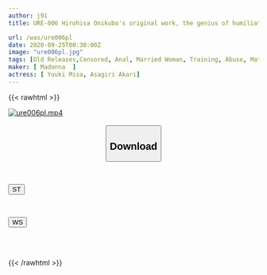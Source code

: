 ```yaml
---
author: j91
title: URE-006 Hirohisa Onikubo's original work, the genius of humiliation! ! Married Woman Slave Mariko Misa Yuuki Hikaru Asagiri

url: /was/ure006pl
date: 2020-09-25T00:30:00Z
image: "ure006pl.jpg"
tags: [Old Releases,Censored, Anal, Married Woman, Training, Abuse, Mature Woman, Digital Mosaic, Cuckold, Original Collaboration	]
maker: [ Madonna  ]
actress: [ Yuuki Misa, Asagiri Akari]
---
```



{{< rawhtml >}}

<div class="video" data-videoid="RB6wzV7m9aI0Rv">
    <a href="javascript:;">
        <img src="/was/ure006pl/ure006pl.jpg" width="WIDTH" height="HEIGHT" alt="ure006pl.mp4" loading="lazy">
    </a>
</div>

<script type="text/javascript" src="https://j91.asia/asset/on-demand-st.js"></script>

<br>
  <link rel="stylesheet" href="https://j91.asia/asset/bs5.css">
  
  <center>
  <button class="btn btn-primary" type="button" data-bs-toggle="collapse" data-bs-target=".multi-collapse" aria-expanded="false" aria-controls="multiCollapseExample1 multiCollapseExample2"><h2>Download</h2></button></center>
</p>
<div class="row">
  <div class="col">
    <div class="collapse multi-collapse" id="multiCollapseExample1">
      <div class="card card-body">
	      	      <br>
<div class="buttons">  
<p><a href="https://streamtape.to/v/RB6wzV7m9aI0Rv" target="_blank"><button class="btn-hover color-3"><i class="fa fa-download"></i> ST</button></a></p></div>
    </div>
  </div>
</div>
  <div class="col">
    <div class="collapse multi-collapse" id="multiCollapseExample2">
      <div class="card card-body">
	      <br>
<div class="buttons">
<p><a href="https://wolfstream.tv/wxg61azph2fy" target="_blank"><button class="btn-hover color-8"><i class="fa fa-download"></i> WS</button></a></p></div>
<br><br>
      </div>
    </div>
  </div>
</div>

{{< /rawhtml >}}